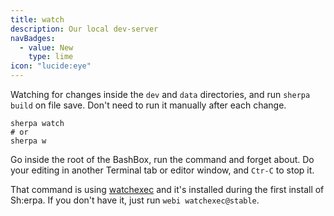 ```yaml
---
title: watch
description: Our local dev-server
navBadges:
  - value: New
    type: lime
icon: "lucide:eye"
---
```


Watching for changes inside the `dev` and `data` directories, and run `sherpa build` on file save. Don't need to run it manually after each change.

```bash[from/some/bashBoxRoot]
sherpa watch
# or
sherpa w
```

Go inside the root of the BashBox, run the command and forget about. Do your editing in another Terminal tab or editor window, and `Ctr-C` to stop it.

That command is using [watchexec](https://webinsta.dev/watchexec) and it's installed during the first install of Sh:erpa. If you don't have it, just run `webi watchexec@stable`.
